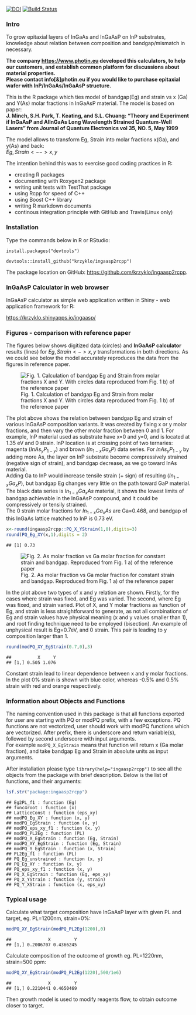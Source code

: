 [![DOI](https://zenodo.org/badge/96256606.svg)](https://zenodo.org/badge/latestdoi/96256606)
[![Build
Status](https://travis-ci.org/krzyklo/ingaasp2rcpp.svg?branch=master)](https://travis-ci.org/krzyklo/ingaasp2rcpp)

### Intro

To grow epitaxial layers of InGaAs and InGaAsP on InP substrates,
knowledge about relation between composition and bandgap/mismatch in
necessary.

**The company <https://www.photin.eu> developed this calculators, to
help our customers, and establish common platform for discussions about
material properties.**  
**Please contact info\[&\]photin.eu if you would like to purchase
epitaxial wafer with InP/InGaAs/InGaAsP structure.**

This is the R package which ties model of bandgap(Eg) and strain vs x
(Ga) and Y(As) molar fractions in InGaAsP material. The model is based
on paper:  
**J. Minch, S.H. Park, T. Keating, and S.L. Chuang: “Theory and
Experiment if InGaAsP and AlInGaAs Long Wavelength Strained Quantum-Well
Lasers” from Journal of Quantum Electronics vol 35, NO. 5, May 1999**

The model allows to transform Eg, Strain into molar fractions x(Ga), and
y(As) and back:  
$Eg,Strain <--> x,y$

The intention behind this was to exercise good coding practices in R:

- creating R packages
- documenting with Roxygen2 package
- writing unit tests with TestThat package
- using Rcpp for speed of C++
- using Boost C++ library
- writing R markdown documents
- continous integration principle with GitHub and Travis(Linux only)

### Installation

Type the commands below in R or RStudio:

`install.packages("devtools")`

`devtools::install_github("krzyklo/ingaasp2rcpp")`

The package location on GitHub:
<https://github.com/krzyklo/ingaasp2rcpp>.

### InGaAsP Calculator in web browser

InGaAsP calculator as simple web application written in Shiny - web
application framework for R:

<https://krzyklo.shinyapps.io/ingaasp/>

### Figures - comparison with reference paper

The figures below shows digitized data (circles) and **InGaAsP
calculator** results (lines) for $Eg,Strain <-> x,y$ transformations in
both directions. As we could see below the model accurately reproduces
the data from the figures in reference paper.

<figure>
<img src="README_files/unnamed-chunk-1-1.png"
alt="Fig. 1. Calculation of bandgap Eg and Strain from molar fractions X and Y. With circles data reproduced from Fig. 1 b) of the reference paper" />
<figcaption aria-hidden="true">Fig. 1. Calculation of bandgap Eg and
Strain from molar fractions X and Y. With circles data reproduced from
Fig. 1 b) of the reference paper</figcaption>
</figure>

The plot above shows the relation between bandgap Eg and strain of
various InGaAsP composition variants. It was created by fixing x or y
molar fractions, and then vary the other molar fraction between 0 and 1.
For example, InP material used as substrate have x=0 and y=0, and is
located at 1.35 eV and 0 strain. InP location is at crossing point of
two ternaries: magenta ($InAs_yP_{1-y}$) and brown ($In_{1-x}Ga_xP$)
data series. For $InAs_yP_{1-y}$ by adding more As, the layer on InP
substrate become compressively strained (negative sign of strain), and
bandgap decrease, as we go toward InAs material.  
Adding Ga to InP would increase tensile strain (+ sign) of resulting
($In_{1-x}Ga_xP$), but bandgap Eg changes very little on the path toward
GaP material.  
The black data series is $In_{1-x}Ga_xAs$ material, it shows the lowest
limits of bandgap achievable in the InGaAsP compound, and it could be
compressively or tensily strained.  
The 0 strain molar fractions for $In_{1-x}Ga_xAs$ are Ga=0.468, and
bandgap of this InGaAs lattice matched to InP is 0.73 eV.

``` r
x<-round(ingaasp2rcpp::PQ_X_YStrain(1,0),digits=3)
round(PQ_Eg_XY(x,1),digits = 2)
```

    ## [1] 0.73

<figure>
<img src="README_files/unnamed-chunk-3-1.png"
alt="Fig. 2. As molar fraction vs Ga molar fraction for constant strain and bandgap. Reproduced from Fig. 1 a) of the reference paper" />
<figcaption aria-hidden="true">Fig. 2. As molar fraction vs Ga molar
fraction for constant strain and bandgap. Reproduced from Fig. 1 a) of
the reference paper</figcaption>
</figure>

In the plot above two types of x and y relation are shown. Firstly, for
the cases where strain was fixed, and Eg was varied. The second, where
Eg was fixed, and strain varied. Plot of X, and Y molar fractions as
function of Eg, and strain is less straightforward to generate, as not
all combinations of Eg and strain values have physical meaning (x and y
values smaller than 1), and root finding technique need to be employed
(bisection). An example of unphysical result is Eg=0.7eV, and 0 strain.
This pair is leading to y composition larger than 1.

``` r
round(modPQ_XY_EgStrain(0.7,0),3)
```

    ##          X     Y
    ## [1,] 0.505 1.076

Constant strain lead to linear dependence between x and y molar
fractions. In the plot 0% strain is shown with blue color, whereas -0.5%
and 0.5% strain with red and orange respectively.

### Information about Objects and Functions

The naming convention used in this package is that all functions
exported for user are starting with PQ or modPQ prefix, with a few
exceptions. PQ functions are not vectorized, user should work with modPQ
functions which are vectorized. After prefix, there is underscore and
return variable(s), followed by second underscore with input
arguments.  
For example `modPQ_X_EgStrain` means that function will return x (Ga
molar fraction), and take bandgap Eg and Strain in absolute units as
input arguments.

After installation please type `library(help="ingaasp2rcpp")` to see all
the objects from the package with brief description. Below is the list
of functions, and their arguments:

``` r
lsf.str("package:ingaasp2rcpp")
```

    ## Eg2PL_f1 : function (Eg)  
    ## func4root : function (x)  
    ## LatticeConst : function (eps_xy)  
    ## modPQ_Eg_XY : function (x, y)  
    ## modPQ_EgStrain : function (x, y)  
    ## modPQ_eps_xy_f1 : function (x, y)  
    ## modPQ_PL2Eg : function (PL)  
    ## modPQ_X_EgStrain : function (Eg, Strain)  
    ## modPQ_XY_EgStrain : function (Eg, Strain)  
    ## modPQ_Y_EgStrain : function (x, Strain)  
    ## PL2Eg_f1 : function (PL)  
    ## PQ_Eg_unstrained : function (x, y)  
    ## PQ_Eg_XY : function (x, y)  
    ## PQ_eps_xy_f1 : function (x, y)  
    ## PQ_X_EgStrain : function (Eg, eps_xy)  
    ## PQ_X_YStrain : function (y, strain)  
    ## PQ_Y_XStrain : function (x, eps_xy)

### Typical usage

Calculate what target composition have InGaAsP layer with given PL and
target, eg. PL=1200nm, strain=0%:

``` r
modPQ_XY_EgStrain(modPQ_PL2Eg(1200),0)
```

    ##              X         Y
    ## [1,] 0.2006707 0.4366245

Calculate composition of the outcome of growth eg. PL=1220nm, strain=500
ppm:

``` r
modPQ_XY_EgStrain(modPQ_PL2Eg(1220),500/1e6)
```

    ##              X         Y
    ## [1,] 0.2210441 0.4650469

Then growth model is used to modify reagents flow, to obtain outcome
closer to target.
